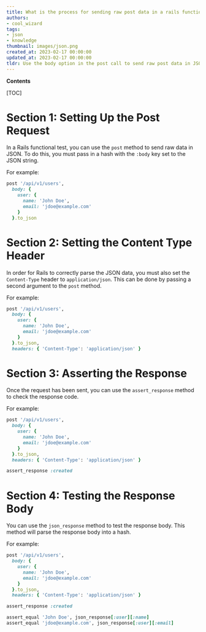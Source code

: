 ```yaml
---
title: What is the process for sending raw post data in a rails functional test?
authors:
- cool_wizard
tags:
- json
- knowledge
thumbnail: images/json.png
created_at: 2023-02-17 00:00:00
updated_at: 2023-02-17 00:00:00
tldr: Use the body option in the post call to send raw post data in JSON format.
---
```


**Contents**

[TOC]

# Section 1: Setting Up the Post Request

In a Rails functional test, you can use the `post` method to send raw data in JSON. To do this, you must pass in a hash with the `:body` key set to the JSON string.

For example:

```ruby
post '/api/v1/users', 
  body: {
    user: {
      name: 'John Doe',
      email: 'jdoe@example.com'
    }
  }.to_json
```

# Section 2: Setting the Content Type Header

In order for Rails to correctly parse the JSON data, you must also set the `Content-Type` header to `application/json`. This can be done by passing a second argument to the `post` method.

For example:

```ruby
post '/api/v1/users', 
  body: {
    user: {
      name: 'John Doe',
      email: 'jdoe@example.com'
    }
  }.to_json,
  headers: { 'Content-Type': 'application/json' }
```

# Section 3: Asserting the Response

Once the request has been sent, you can use the `assert_response` method to check the response code.

For example:

```ruby
post '/api/v1/users', 
  body: {
    user: {
      name: 'John Doe',
      email: 'jdoe@example.com'
    }
  }.to_json,
  headers: { 'Content-Type': 'application/json' }

assert_response :created
```

# Section 4: Testing the Response Body

You can use the `json_response` method to test the response body. This method will parse the response body into a hash.

For example:

```ruby
post '/api/v1/users', 
  body: {
    user: {
      name: 'John Doe',
      email: 'jdoe@example.com'
    }
  }.to_json,
  headers: { 'Content-Type': 'application/json' }

assert_response :created

assert_equal 'John Doe', json_response[:user][:name]
assert_equal 'jdoe@example.com', json_response[:user][:email]
```
